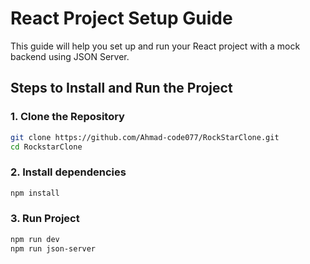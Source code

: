 # React Project Setup Guide

This guide will help you set up and run your React project with a mock backend using JSON Server.

## Steps to Install and Run the Project

### 1. Clone the Repository

```bash
git clone https://github.com/Ahmad-code077/RockStarClone.git
cd RockstarClone
```

### 2. Install dependencies

```bash
npm install
```

### 3. Run Project

```bash
npm run dev
npm run json-server
```
